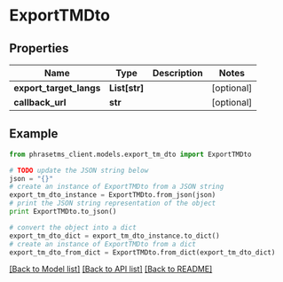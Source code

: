 # ExportTMDto

## Properties

| Name                    | Type          | Description | Notes      |
| ----------------------- | ------------- | ----------- | ---------- |
| **export_target_langs** | **List[str]** |             | [optional] |
| **callback_url**        | **str**       |             | [optional] |

## Example

```python
from phrasetms_client.models.export_tm_dto import ExportTMDto

# TODO update the JSON string below
json = "{}"
# create an instance of ExportTMDto from a JSON string
export_tm_dto_instance = ExportTMDto.from_json(json)
# print the JSON string representation of the object
print ExportTMDto.to_json()

# convert the object into a dict
export_tm_dto_dict = export_tm_dto_instance.to_dict()
# create an instance of ExportTMDto from a dict
export_tm_dto_from_dict = ExportTMDto.from_dict(export_tm_dto_dict)
```

[[Back to Model list]](../README.md#documentation-for-models) [[Back to API list]](../README.md#documentation-for-api-endpoints) [[Back to README]](../README.md)
